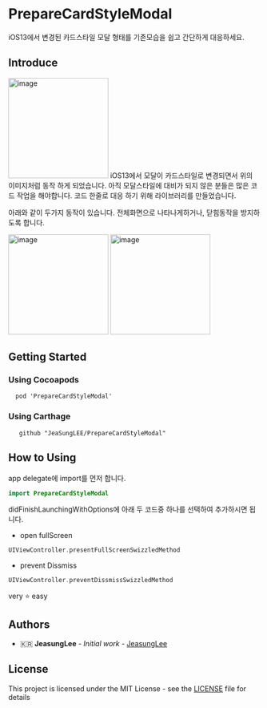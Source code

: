 # PrepareCardStyleModal

iOS13에서 변경된 카드스타일 모달 형태를 기존모습을 쉽고 간단하게 대응하세요.

## Introduce
<img width="200" alt="image" src="https://github.com/JeaSungLEE/PrepareCardStyleModal/blob/master/Images/origin.gif">
iOS13에서 모달이 카드스타일로 변경되면서 위의 이미지처럼 동작 하게 되었습니다.
아직 모달스타일에 대비가 되지 않은 분들은 많은 코드 작업을 해야합니다.
코드 한줄로 대응 하기 위해 라이브러리를 만들었습니다.

아래와 같이 두가지 동작이 있습니다.
전체화면으로 나타나게하거나, 닫힘동작을 방지하도록 합니다.

<img width="200" alt="image" src="https://github.com/JeaSungLEE/PrepareCardStyleModal/blob/master/Images/fullscreen.gif">
<img width="200" alt="image" src="https://github.com/JeaSungLEE/PrepareCardStyleModal/blob/master/Images/preventslide.gif">

## Getting Started
### Using Cocoapods
```
  pod 'PrepareCardStyleModal'
```
### Using Carthage
```
   github "JeaSungLEE/PrepareCardStyleModal"
```

## How to Using
app delegate에 import를 먼저 합니다.
```swift
import PrepareCardStyleModal
```
didFinishLaunchingWithOptions에 아래 두 코드중 하나를 선택하여 추가하시면 됩니다.
- open fullScreen
```swift
UIViewController.presentFullScreenSwizzledMethod
```
- prevent Dissmiss
```swift
UIViewController.preventDissmissSwizzledMethod
```
very ⭐️ easy

## Authors

* 🇰🇷 **JeasungLee** - *Initial work* - [JeasungLee](https://github.com/JeaSungLEE)

## License

This project is licensed under the MIT License - see the [LICENSE](LICENSE) file for details
